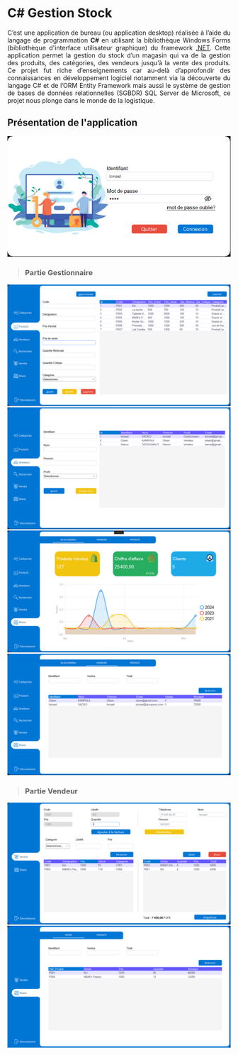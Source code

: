 # C# Gestion Stock

<div style="text-align: justify;">

C’est une application de bureau (ou application desktop) réalisée à l’aide du langage de programmation <strong>C#</strong> en utilisant la bibliothèque Windows Forms (bibliothèque d'interface utilisateur graphique) du framework <a href="https://fr.wikipedia.org/wiki/.NET" target="_blank">.NET</a>. 
Cette application permet la gestion du stock d’un magasin qui va de la gestion des produits, des catégories, des vendeurs jusqu’à la vente des produits. Ce projet fut riche d’enseignements car au-delà d’approfondir des connaissances en développement logiciel notamment via la découverte du langage C# et de l’ORM Entity Framework mais aussi le système de gestion de bases de données relationnelles (SGBDR) SQL Server de Microsoft, ce projet nous plonge dans le monde de la logistique.


</div>

## Présentation de l'application
<div align="center"><img src="AppOverview/PageConnexion.png"></div>

>### Partie Gestionnaire
<img width="" src="AppOverview/PageProduits.png">
<img width=""  src="AppOverview/PageVendeurs.png">
<img width=""  src="AppOverview/PageBilanGeneral.png">
<img width=""  src="AppOverview/PageBilanVendeurs.png">

>### Partie Vendeur
<img width="" src="AppOverview/PageVendre.png">
<img width="" src="AppOverview/BilanVentes.png">




